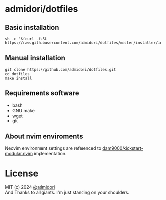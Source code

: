 # admidori/dotfiles  
## Basic installation  
```
sh -c "$(curl -fsSL https://raw.githubusercontent.com/admidori/dotfiles/master/installer/installer.sh)"
```

## Manual installation  
```
git clone https://github.com/admidori/dotfiles.git
cd dotfiles
make install
```  

## Requirements software
- bash
- GNU make
- wget
- git

## About nvim enviroments
Neovim environment settings are referenced to [dam9000/kickstart-modular.nvim](https://github.com/dam9000/kickstart-modular.nvim) implementation.

# License
MIT (c) 2024 [@admidori](https://github.com/admidori)  
And Thanks to all giants. I'm just standing on your shoulders.  
